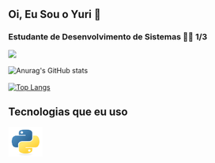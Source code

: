 ## Oi, Eu Sou o Yuri 👋
### Estudante de Desenvolvimento de Sistemas 👨‍💻 1/3
<div> 
  <a href="https://instagram.com/yuri_f.s" target="_blank"><img src="https://img.shields.io/badge/-Instagram-%23E4405F?style=for-the-badge&logo=instagram&logoColor=white" target="_blank"></a>
</div>

   ![Anurag's GitHub stats](https://github-readme-stats.vercel.app/api?username=Yurif-s&show_icons=true&theme=onedark)<br><br>
   [![Top Langs](https://github-readme-stats.vercel.app/api/top-langs/?username=Yurif-s)](https://github.com/anuraghazra/github-readme-stats)
   
   ## Tecnologias que eu uso
  <img align="center" alt="Yuri-Python" height="60" width="70" src="https://raw.githubusercontent.com/devicons/devicon/master/icons/python/python-original.svg">
  
